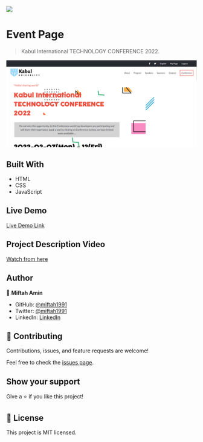 ![](https://img.shields.io/badge/Microverse-blueviolet)

# Event Page

> Kabul International TECHNOLOGY CONFERENCE 2022.

![screenshot](https://github.com/miftah1991/Technology-Conference-/blob/conference-pages/images/Demo.png)


## Built With

- HTML
- CSS
- JavaScript

## Live Demo

[Live Demo Link](https://miftah1991.github.io/Technology-Conference-/)

## Project Description Video

[Watch from here](https://www.loom.com/share/9f2cd33d9a1c48f4a11078980f3683e3)

## Author

👤 **Miftah Amin**

- GitHub: [@miftah1991](https://github.com/miftah1991)
- Twitter: [@miftah1991](https://twitter.com/miftah1991)
- LinkedIn: [LinkedIn](https://www.linkedin.com/in/miftah1991/)


## 🤝 Contributing

Contributions, issues, and feature requests are welcome!

Feel free to check the [issues page](../../issues/).

## Show your support

Give a ⭐️ if you like this project!

**📝 License**
----------------------------------------------------------------------
This project is MIT licensed.
